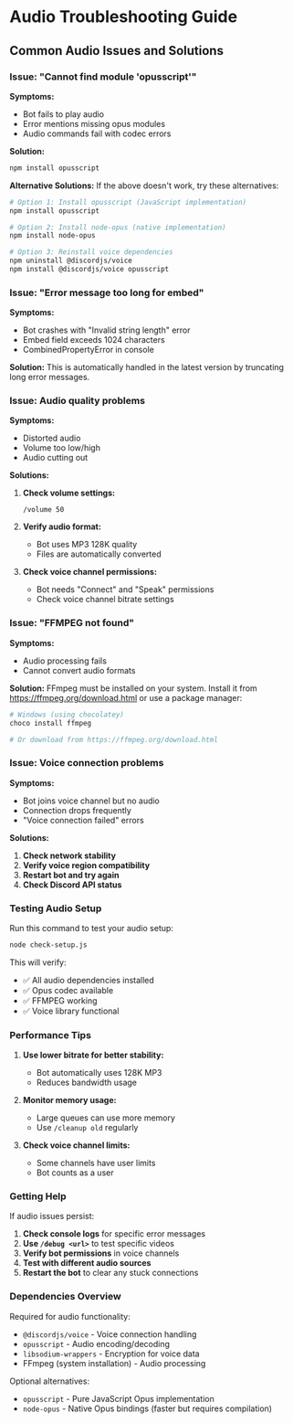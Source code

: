 # Audio Troubleshooting Guide

## Common Audio Issues and Solutions

### Issue: "Cannot find module 'opusscript'"

**Symptoms:**
- Bot fails to play audio
- Error mentions missing opus modules
- Audio commands fail with codec errors

**Solution:**
```bash
npm install opusscript
```

**Alternative Solutions:**
If the above doesn't work, try these alternatives:

```bash
# Option 1: Install opusscript (JavaScript implementation)
npm install opusscript

# Option 2: Install node-opus (native implementation)
npm install node-opus

# Option 3: Reinstall voice dependencies
npm uninstall @discordjs/voice
npm install @discordjs/voice opusscript
```

### Issue: "Error message too long for embed"

**Symptoms:**
- Bot crashes with "Invalid string length" error
- Embed field exceeds 1024 characters
- CombinedPropertyError in console

**Solution:**
This is automatically handled in the latest version by truncating long error messages.

### Issue: Audio quality problems

**Symptoms:**
- Distorted audio
- Volume too low/high
- Audio cutting out

**Solutions:**
1. **Check volume settings:**
   ```
   /volume 50
   ```

2. **Verify audio format:**
   - Bot uses MP3 128K quality
   - Files are automatically converted

3. **Check voice channel permissions:**
   - Bot needs "Connect" and "Speak" permissions
   - Check voice channel bitrate settings

### Issue: "FFMPEG not found"

**Symptoms:**
- Audio processing fails
- Cannot convert audio formats

**Solution:**
FFmpeg must be installed on your system. Install it from https://ffmpeg.org/download.html or use a package manager:

```bash
# Windows (using chocolatey)
choco install ffmpeg

# Or download from https://ffmpeg.org/download.html
```

### Issue: Voice connection problems

**Symptoms:**
- Bot joins voice channel but no audio
- Connection drops frequently
- "Voice connection failed" errors

**Solutions:**
1. **Check network stability**
2. **Verify voice region compatibility**
3. **Restart bot and try again**
4. **Check Discord API status**

### Testing Audio Setup

Run this command to test your audio setup:
```bash
node check-setup.js
```

This will verify:
- ✅ All audio dependencies installed
- ✅ Opus codec available
- ✅ FFMPEG working
- ✅ Voice library functional

### Performance Tips

1. **Use lower bitrate for better stability:**
   - Bot automatically uses 128K MP3
   - Reduces bandwidth usage

2. **Monitor memory usage:**
   - Large queues can use more memory
   - Use `/cleanup old` regularly

3. **Check voice channel limits:**
   - Some channels have user limits
   - Bot counts as a user

### Getting Help

If audio issues persist:

1. **Check console logs** for specific error messages
2. **Use `/debug <url>`** to test specific videos
3. **Verify bot permissions** in voice channels
4. **Test with different audio sources**
5. **Restart the bot** to clear any stuck connections

### Dependencies Overview

Required for audio functionality:
- `@discordjs/voice` - Voice connection handling
- `opusscript` - Audio encoding/decoding
- `libsodium-wrappers` - Encryption for voice data
- FFmpeg (system installation) - Audio processing

Optional alternatives:
- `opusscript` - Pure JavaScript Opus implementation
- `node-opus` - Native Opus bindings (faster but requires compilation)